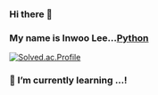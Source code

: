 ### Hi there 👋
### My name is Inwoo Lee...[Python](https://img.shields.io/badge/Python-3776AB.svg?&style=for-the-badge&logo=Python&logoColor=white)

[![Solved.ac.Profile](http://mazassumnida.wtf/api/v2/generate_badge?boj=inwoo2ya)](https://solved.ac/inwoo2ya/)


### 🌱 I’m currently learning ...!

<!--
**inwoo2ya/inwoo2ya** is a ✨ _special_ ✨ repository because its `README.md` (this file) appears on your GitHub profile.

Here are some ideas to get you started:

- 🔭 I’m currently working on ...
- 🌱 I’m currently learning ...
- 👯 I’m looking to collaborate on ...
- 🤔 I’m looking for help with ...
- 💬 Ask me about ...
- 📫 How to reach me: ...
- 😄 Pronouns: ...
- ⚡ Fun fact: ...
-->
